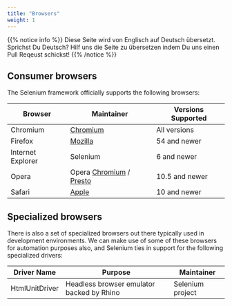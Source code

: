 ```yaml
---
title: "Browsers"
weight: 1
---
```


{{% notice info %}}
<i class="fas fa-language"></i> Diese Seite wird von Englisch 
auf Deutsch übersetzt. Sprichst Du Deutsch? Hilf uns die Seite 
zu übersetzen indem Du uns einen Pull Reqeust schickst!
 {{% /notice %}}
## Consumer browsers

The Selenium framework officially supports the following browsers:

| Browser | Maintainer | Versions Supported |
| -------- | ---------- | ------------------ |
| Chromium | [Chromium](//sites.google.com/a/chromium.org/chromedriver/) | All versions |
| Firefox | [Mozilla](//github.com/mozilla/geckodriver/) | 54 and newer |
| Internet Explorer | Selenium | 6 and newer |
| Opera | Opera [Chromium](//github.com/operasoftware/operachromiumdriver/) / [Presto](//github.com/operasoftware/operaprestodriver) | 10.5 and newer |
| Safari | [Apple](//webkit.org/blog/6900/webdriver-support-in-safari-10/) | 10 and newer |

## Specialized browsers

There is also a set of specialized browsers out there
typically used in development environments.
We can make use of some of these browsers for automation purposes also,
and Selenium ties in support for the following specialized drivers:

| Driver Name | Purpose | Maintainer |
| -------- | ---------- | ------------------ |
| HtmlUnitDriver | Headless browser emulator backed by Rhino | Selenium project |

